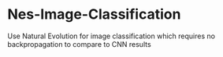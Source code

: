# Nes-Image-Classification
Use Natural Evolution for image classification which requires no backpropagation to compare to CNN results
